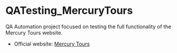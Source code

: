 # QATesting_MercuryTours
QA Automation project focused on testing the full functionality of the Mercury Tours website.

- Official website: [Mercury Tours](https://demo.guru99.com/test/newtours/register.php)
